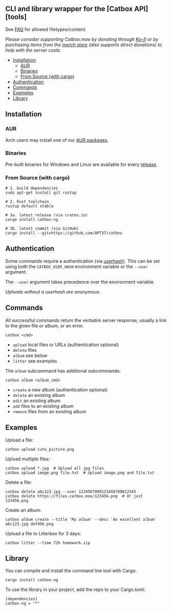 <h2>CLI and library wrapper for the [Catbox API][tools]</h2>

See [FAQ](https://catbox.moe/faq.php) for allowed filetypes/content.

*Please consider supporting Catbox.moe by donating through [Ko-fi][kofi] or by purchasing items from the [merch store][store] (also supports direct donations) to help with the server costs.*
- [Installation](#installation)
  - [AUR](#aur)
  - [Binaries](#binaries)
  - [From Source (with cargo)](#from-source-with-cargo)
- [Authentication](#authentication)
- [Commands](#commands)
- [Examples](#examples)
- [Library](#library)

## Installation

### AUR

Arch users may install one of our [AUR packages](AUR.md).

### Binaries

Pre-built binaries for Windows and Linux are available for every [release][releases].

### From Source (with cargo)

```fish
# 1. build dependencies
sudo apt-get install git rustup

# 2. Rust toolchain
rustup default stable

# 3a. latest release (via crates.io)
cargo install catbox-ng

# 3b. latest commit (via GitHub)
cargo install --git=https://github.com/APT37/catbox
```

## Authentication

Some commands require a authentication (via [userhash][manage]). This can be set using both the `CATBOX_USER_HASH` environment variable or the `--user` argument.

The `--user` argument takes precedence over the environment variable.

*Uploads without a userhash are anonymous.*

## Commands

All successful commands return the verbatim server response, usually a link to the given file or album, or an error.

`catbox <cmd>`

- `upload` local files or URLs (authentication optional)
- `delete` files
- `album` see below
- `litter` see examples

The `album` subcommand has additional subcommands:

`catbox album <album_cmd>`

- `create` a new album (authentication optional)
- `delete` an existing album
- `edit` an existing album
- `add` files to an existing album
- `remove` files from an existing album

## Examples

Upload a file:

```
catbox upload cute_picture.png
```

Upload multiple files:

```
catbox upload *.jpg  # Upload all jpg files
catbox upload image.png file.txt  # Upload image.png and file.txt
```

Delete a file:

```
catbox delete abc123.jpg --user 1234567890123456789012345
catbox delete https://files.catbox.moe/123456.png  # Or just 123456.png
```

Create an album:

```
catbox album create --title 'My album' --desc 'An excellent album' abc123.jpg def456.png
```


Upload a file to Litterbox for 3 days:

```
catbox litter --time 72h homework.zip
```

## Library

You can compile and install the command line tool with Cargo:
```
cargo install catbox-ng
```

To use the library in your project, add the repo to your Cargo.toml:

```
[dependencies]
catbox-ng = "*"
```

<!-- link definitions -->

[tools]: https://catbox.moe/tools.php
[kofi]: https://ko-fi.com/catboxmoe
[store]: https://store.catbox.moe/
[manage]: https://catbox.moe/user/manage.php

[releases]: https://github.com/APT/catbox/releases